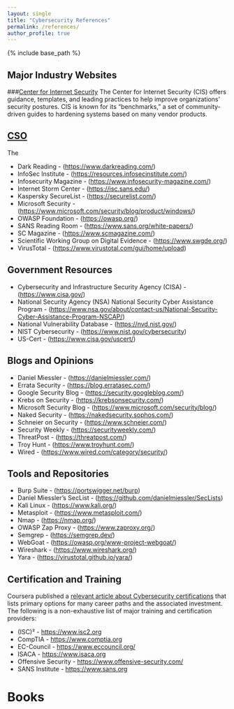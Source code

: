 ```yaml
---
layout: single
title: "Cybersecurity References"
permalink: /references/
author_profile: true
---
```


{% include base_path %}

## Major Industry Websites
###[Center for Internet Security](https://www.cisecurity.org/cis-benchmarks/)
The Center for Internet Security (CIS) offers guidance, templates, and leading practices to help improve organizations’ security postures. CIS is known for its “benchmarks,” a set of community-driven guides to hardening systems based on many vendor products.

## [CSO](https://www.csoonline.com/)
The 
* Dark Reading - (https://www.darkreading.com/)
* InfoSec Institute - (https://resources.infosecinstitute.com/)
* Infosecurity Magazine - (https://www.infosecurity-magazine.com/)
* Internet Storm Center - (https://isc.sans.edu/)
* Kaspersky SecureList - (https://securelist.com/)
* Microsoft Security - (https://www.microsoft.com/security/blog/product/windows/)
* OWASP Foundation - (https://owasp.org/)
* SANS Reading Room - (https://www.sans.org/white-papers/)
* SC Magazine - (https://www.scmagazine.com/)
* Scientific Working Group on Digital Evidence - (https://www.swgde.org/)
* VirusTotal - (https://www.virustotal.com/gui/home/upload)


## Government Resources
* Cybersecurity and Infrastructure Security Agency (CISA) - (https://www.cisa.gov/)
* National Security Agency (NSA) National Security Cyber Assistance Program - (https://www.nsa.gov/about/contact-us/National-Security-Cyber-Assistance-Program-NSCAP/)
* National Vulnerability Database - (https://nvd.nist.gov/)
* NIST Cybersecurity - (https://www.nist.gov/cybersecurity)
* US-Cert - (https://www.cisa.gov/uscert/)


## Blogs and Opinions
* Daniel Miessler - (https://danielmiessler.com/)
* Errata Security - (https://blog.erratasec.com/)
* Google Security Blog - (https://security.googleblog.com/)
* Krebs on Security - (https://krebsonsecurity.com/)
* Microsoft Security Blog - (https://www.microsoft.com/security/blog/)
* Naked Security - (https://nakedsecurity.sophos.com/)
* Schneier on Security - (https://www.schneier.com/)
* Security Weekly - (https://securityweekly.com/)
* ThreatPost - (https://threatpost.com/)
* Troy Hunt - (https://www.troyhunt.com/)
* Wired - (https://www.wired.com/category/security/)



## Tools and Repositories
* Burp Suite - (https://portswigger.net/burp)
* Daniel Miessler’s SecList - (https://github.com/danielmiessler/SecLists)
* Kali Linux - (https://www.kali.org/)
* Metasploit - (https://www.metasploit.com/)
* Nmap - (https://nmap.org/)
* OWASP Zap Proxy - (https://www.zaproxy.org/)
* Semgrep - (https://semgrep.dev/)
* WebGoat - (https://owasp.org/www-project-webgoat/)
* Wireshark - (https://www.wireshark.org/)
* Yara - (https://virustotal.github.io/yara/)


## Certification and Training
Coursera published a [relevant article about Cybersecurity certifications](https://www.coursera.org/articles/popular-cybersecurity-certifications) that lists primary options for many career paths and the associated investment. The following is a non-exhaustive list of major training and certification providers:

* (ISC)² - https://www.isc2.org
* CompTIA - https://www.comptia.org
* EC-Council - https://www.eccouncil.org/
* ISACA - https://www.isaca.org
* Offensive Security - https://www.offensive-security.com/
* SANS Institute - https://www.sans.org

Books
===
